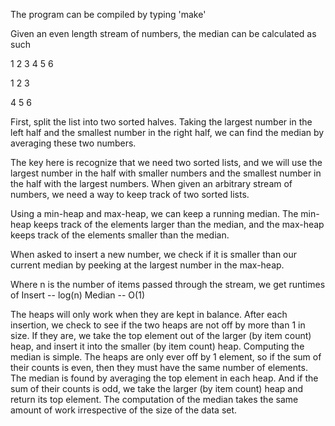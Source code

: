 The program can be compiled by typing 'make'

Given an even length stream of numbers, the median can be calculated as such

1 2 3 4 5 6


1 2 3

4 5 6

First, split the list into two sorted halves.
Taking the largest number in the left half and
the smallest number in the right half, we
can find the median by averaging these two numbers.

The key here is recognize that we need two sorted
lists, and we will use the largest number in the half
with smaller numbers and the smallest number in the half
with the largest numbers. When given an arbitrary stream
of numbers, we need a way to keep track of two sorted lists.

Using a min-heap and max-heap, we can keep a running median.
The min-heap keeps track of the elements larger than the median,
and the max-heap keeps track of the elements smaller than the median.

When asked to insert a new number, we check if it is smaller than our current
median by peeking at the largest number in the max-heap. 

Where n is the number of items passed through the stream, we get runtimes of
Insert -- log(n)
Median -- O(1)

The heaps will only work when they are kept in balance. After
each insertion, we check to see if the two heaps are not off by more than 1 in
size. If they are, we take the top element out of the larger (by item count) 
heap, and insert it into the smaller (by item count) heap. Computing the median
is simple. The heaps are only ever off by 1 element, so if the sum of their 
counts is even, then they must have the same number of elements. The median is
found by averaging the top element in each heap.
And if the sum of their counts is odd, we take the larger (by item count) 
heap and return its top element. The computation of the median takes the 
same amount of work irrespective of the size of the data set.
